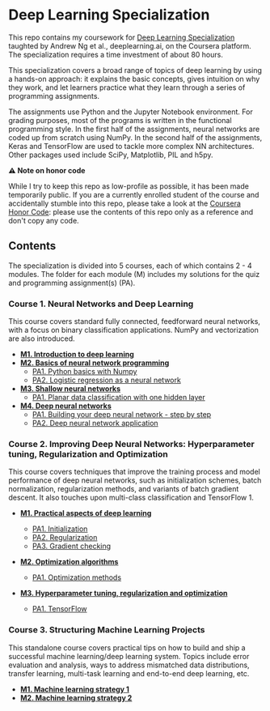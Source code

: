 # Deep Learning Specialization

This repo contains my coursework for [Deep Learning Specialization](https://www.coursera.org/specializations/deep-learning) taughted by Andrew Ng et al., deeplearning.ai, on the Coursera platform. The specialization requires a time investment of about 80 hours.

This specialization covers a broad range of topics of deep learning by using a hands-on approach: it explains the basic concepts, gives intuition on why they work, and let learners practice what they learn through a series of programming assignments.

The assignments use Python and the Jupyter Notebook environment. For grading purposes, most of the programs is written in the functional programming style. In the first half of the assignments, neural networks are coded up from scratch using NumPy. In the second half of the assignments, Keras and TensorFlow are used to tackle more complex NN architectures. Other packages used include SciPy, Matplotlib, PIL and h5py.



**⚠️ Note on honor code**

While I try to keep this repo as low-profile as possible, it has been made temporarily public. If you are a currently enrolled student of the course and accidentally stumble into this repo, please take a look at the [Coursera Honor Code](https://learner.coursera.help/hc/en-us/articles/209818863-Coursera-Honor-Code): please use the contents of this repo only as a reference and don't copy any code.



## Contents

The specialization is divided into 5 courses, each of which contains 2 - 4 modules. The folder for each module (M) includes my solutions for the quiz and programming assignment(s) (PA).

### Course 1. Neural Networks and Deep Learning

This course covers standard fully connected, feedforward neural networks, with a focus on binary classification applications. NumPy and vectorization are also introduced.

* [**M1. Introduction to deep learning**](https://github.com/yjench/coursera-deep-learning-specialization/tree/master/C1M1%20-%20Introduction%20to%20deep%20learning)
* [**M2. Basics of neural network programming**](https://github.com/yjench/coursera-deep-learning-specialization/tree/master/C1M2%20-%20Basics%20of%20neural%20network%20programming)
  * [PA1. Python basics with Numpy](https://github.com/yjench/coursera-deep-learning-specialization/blob/master/C1M2%20-%20Basics%20of%20neural%20network%20programming/Python%20basics%20with%20Numpy/Python_Basics_With_Numpy_v3a.ipynb)
  * [PA2. Logistic regression as a neural network](https://github.com/yjench/coursera-deep-learning-specialization/blob/master/C1M2%20-%20Basics%20of%20neural%20network%20programming/Logistic%20regression%20as%20a%20neural%20network/Logistic_Regression_with_a_Neural_Network_mindset_v6a.ipynb)
* [**M3. Shallow neural networks**](https://github.com/yjench/coursera-deep-learning-specialization/tree/master/C1M3%20-%20Shallow%20neural%20networks)
  * [PA1. Planar data classification with one hidden layer](https://github.com/yjench/coursera-deep-learning-specialization/blob/master/C1M3%20-%20Shallow%20neural%20networks/Planar%20data%20classification%20with%20one%20hidden%20layer/Planar_data_classification_with_onehidden_layer_v6c.ipynb)
* [**M4. Deep neural networks**](https://github.com/yjench/coursera-deep-learning-specialization/tree/master/C1M4%20-%20Deep%20neural%20networks)
  * [PA1. Building your deep neural network - step by step](https://github.com/yjench/coursera-deep-learning-specialization/blob/master/C1M4%20-%20Deep%20neural%20networks/Building%20your%20deep%20neural%20network%20-%20step%20by%20step/Building_your_Deep_Neural_Network_Step_by_Step_v8a.ipynb)
  * [PA2. Deep neural network application](https://github.com/yjench/coursera-deep-learning-specialization/blob/master/C1M4%20-%20Deep%20neural%20networks/Deep%20neural%20network%20application/Deep%2BNeural%2BNetwork%2B-%2BApplication%2Bv8.ipynb)



### Course 2. Improving Deep Neural Networks: Hyperparameter tuning, Regularization and Optimization

This course covers techniques that improve the training process and model performance of deep neural networks, such as initialization schemes, batch normalization, regularization methods, and variants of batch gradient descent. It also touches upon multi-class classification and TensorFlow 1.

* [**M1. Practical aspects of deep learning**](https://github.com/yjench/coursera-deep-learning-specialization/tree/master/C2M1%20-%20Practical%20aspects%20of%20deep%20learning)
  * [PA1. Initialization](https://github.com/yjench/coursera-deep-learning-specialization/blob/master/C2M1%20-%20Practical%20aspects%20of%20deep%20learning/Initialization/Initialization.ipynb)
  * [PA2. Regularization](https://github.com/yjench/coursera-deep-learning-specialization/blob/master/C2M1%20-%20Practical%20aspects%20of%20deep%20learning/Regularization/Regularization_v2a.ipynb)
  * [PA3. Gradient checking](https://github.com/yjench/coursera-deep-learning-specialization/blob/master/C2M1%20-%20Practical%20aspects%20of%20deep%20learning/Gradient%20checking/Gradient%20Checking%20v1.ipynb)
* [**M2. Optimization algorithms**](https://github.com/yjench/coursera-deep-learning-specialization/tree/master/C2M2%20-%20Optimization%20algorithms)
  * [PA1. Optimization methods](https://github.com/yjench/coursera-deep-learning-specialization/blob/master/C2M2%20-%20Optimization%20algorithms/Optimization%20methods/Optimization_methods_v1b.ipynb)

* [**M3. Hyperparameter tuning, regularization and optimization**](https://github.com/yjench/coursera-deep-learning-specialization/tree/master/C2M3%20-%20Hyperparameter%20tuning%2C%20regularization%20and%20optimization)
  * [PA1. TensorFlow](https://github.com/yjench/coursera-deep-learning-specialization/blob/master/C2M3%20-%20Hyperparameter%20tuning%2C%20regularization%20and%20optimization/TensorFlow/TensorFlow_Tutorial_v3b.ipynb)



### Course 3. Structuring Machine Learning Projects

This standalone course covers practical tips on how to build and ship a successful machine learning/deep learning system. Topics include error evaluation and analysis, ways to address mismatched data distributions, transfer learning, multi-task learning and end-to-end deep learning, etc.

* [**M1. Machine learning strategy 1**](https://github.com/yjench/coursera-deep-learning-specialization/tree/master/C3M1%20-%20ML%20strategy%201)
* [**M2. Machine learning strategy 2**](https://github.com/yjench/coursera-deep-learning-specialization/tree/master/C3M2%20-%20ML%20strategy%202)

